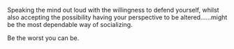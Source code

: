 Speaking the mind out loud with the willingness to defend yourself, whilst also
accepting the possibility having your perspective to be altered......might be 
the most dependable way of socializing.


Be the worst you can be.

